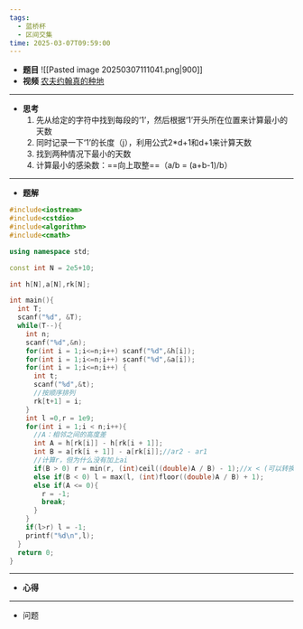 ```yaml
---
tags:
  - 蓝桥杯
  - 区间交集
time: 2025-03-07T09:59:00
---
```

- **题目**
	![[Pasted image 20250307111041.png|900]]
- **视频**
	[农夫约翰真的种地](https://www.acwing.com/video/5544/)
---
- **思考**
	1. 先从给定的字符中找到每段的‘1’，然后根据‘1’开头所在位置来计算最小的天数
	2. 同时记录一下‘1’的长度（j），利用公式2\*d+1和d+1来计算天数 
	3. 找到两种情况下最小的天数 
	4. 计算最小的感染数：==向上取整==（a/b = (a+b-1)/b）
---
- **题解**
```C++
#include<iostream>
#include<cstdio>
#include<algorithm>
#include<cmath>

using namespace std;

const int N = 2e5+10;

int h[N],a[N],rk[N];

int main(){
  int T;
  scanf("%d", &T);
  while(T--){
    int n;
    scanf("%d",&n);
    for(int i = 1;i<=n;i++) scanf("%d",&h[i]);
    for(int i = 1;i<=n;i++) scanf("%d",&a[i]);
    for(int i = 1;i<=n;i++) {
      int t;
      scanf("%d",&t);
      //按顺序排列
      rk[t+1] = i;
    }
    int l =0,r = 1e9;
    for(int i = 1;i < n;i++){
      //A：相邻之间的高度差
      int A = h[rk[i]] - h[rk[i + 1]];
      int B = a[rk[i + 1]] - a[rk[i]];//ar2 - ar1
      //计算r，但为什么没有加上ai
      if(B > 0) r = min(r, (int)ceil((double)A / B) - 1);//x < (可以转换为x <= 上取整 - 1)
      else if(B < 0) l = max(l, (int)floor((double)A / B) + 1);
      else if(A <= 0){
        r = -1;
        break;
      }
    }
    if(l>r) l = -1;
    printf("%d\n",l);
  }
  return 0;
}
```
---
- **心得**
	
---
- 问题 